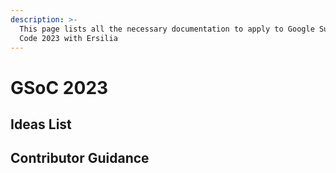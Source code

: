 ```yaml
---
description: >-
  This page lists all the necessary documentation to apply to Google Summer of
  Code 2023 with Ersilia
---
```


# GSoC 2023

## Ideas List





## Contributor Guidance
